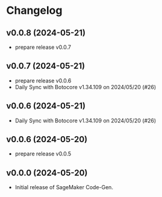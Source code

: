 # Changelog

## v0.0.8 (2024-05-21)

 * prepare release v0.0.7

## v0.0.7 (2024-05-21)

 * prepare release v0.0.6
 * Daily Sync with Botocore v1.34.109 on 2024/05/20 (#26)

## v0.0.6 (2024-05-21)

 * Daily Sync with Botocore v1.34.109 on 2024/05/20 (#26)

## v0.0.6 (2024-05-20)

 * prepare release v0.0.5

## v0.0.0 (2024-05-20)

 * Initial release of SageMaker Code-Gen.
